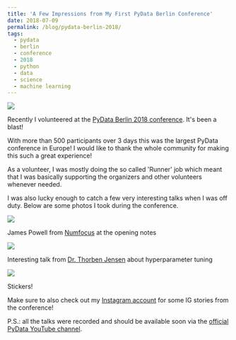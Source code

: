 ```yaml
---
title: 'A Few Impressions from My First PyData Berlin Conference'
date: 2018-07-09
permalink: /blog/pydata-berlin-2018/
tags:
  - pydata
  - berlin
  - conference
  - 2018
  - python
  - data
  - science
  - machine learning
---
```


<img align="center" src="https://github.com/tgel0/tgel0.github.io/blob/master/images/pydata-header.jpg?raw=true">

Recently I volunteered at the [PyData Berlin 2018 conference](https://pydata.org/berlin2018/). It's been a blast!

With more than 500 participants over 3 days this was the largest PyData conference in Europe! I would like to thank the whole community for making this such a great experience!

As a volunteer, I was mostly doing the so called 'Runner' job which meant that I was basically supporting the organizers and other volunteers whenever needed.

I was also lucky enough to catch a few very interesting talks when I was off duty. Below are some photos I took during the conference.

<img align="center" src="https://github.com/tgel0/tgel0.github.io/blob/master/images/pydata-conf.jpg?raw=true">

James Powell from [Numfocus](https://www.numfocus.org/) at the opening notes

<img align="center" src="https://github.com/tgel0/tgel0.github.io/blob/master/images/pydata-conf2.jpg?raw=true">

Interesting talk from [Dr. Thorben Jensen](https://pydata.org/berlin2018/speaker/profile/15/) about hyperparameter tuning

<img align="center" src="https://github.com/tgel0/tgel0.github.io/blob/master/images/pydata-stickers.jpg?raw=true">

Stickers!

Make sure to also check out my [Instagram account](https://www.instagram.com/tgel0/) for some IG stories from the conference!

P.S.: all the talks were recorded and should be available soon via the [official PyData YouTube channel](https://www.youtube.com/user/PyDataTV/).
